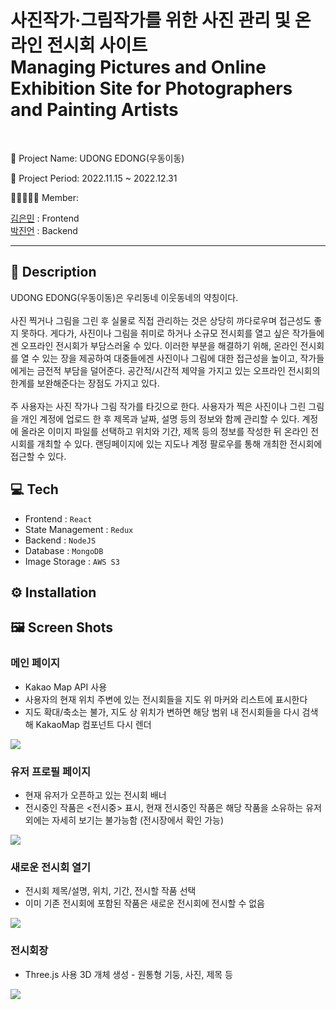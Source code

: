<h1>
사진작가·그림작가를 위한 사진 관리 및 온라인 전시회 사이트<br/>
Managing Pictures and Online Exhibition Site for Photographers and Painting Artists
</h1>
<br/>
<p>
  🎨 Project Name: UDONG EDONG(우동이동)<br/>

  📆 Project Period: 2022.11.15 ~ 2022.12.31<br/>

  👩🏻‍🤝‍🧑🏻 Member: <br/>
  
  <a href="https://github.com/menuin">김은민</a> : Frontend <br/>
  <a href="https://github.com/parkjineon">박진언</a> : Backend 
  
</p>

<hr/>

<h2>📃 Description</h2>
<p>
UDONG EDONG(우동이동)은 우리동네 이웃동네의 약칭이다. <br/><br/>
사진 찍거나 그림을 그린 후 실물로 직접 관리하는 것은 상당히 까다로우며 접근성도 좋지 못하다. 게다가, 사진이나 그림을 취미로 하거나 소규모 전시회를 열고 싶은 작가들에겐 오프라인 전시회가 부담스러울 수 있다. 이러한 부분을 해결하기 위해, 온라인 전시회를 열 수 있는 장을 제공하여 대중들에겐 사진이나 그림에 대한 접근성을 높이고, 작가들에게는 금전적 부담을 덜어준다. 공간적/시간적 제약을 가지고 있는 오프라인 전시회의 한계를 보완해준다는 장점도 가지고 있다.<br/>
<br/>
주 사용자는 사진 작가나 그림 작가를 타깃으로 한다. 사용자가 찍은 사진이나 그린 그림을 개인 계정에 업로드 한 후 제목과 날짜, 설명 등의 정보와 함께 관리할 수 있다. 계정에 올라온 이미지 파일를 선택하고 위치와 기간, 제목 등의 정보를 작성한 뒤 온라인 전시회를 개최할 수 있다. 랜딩페이지에 있는 지도나 계정 팔로우를 통해 개최한 전시회에 접근할 수 있다.
</p>

<h2>💻 Tech </h2>

- Frontend : ````React````<br/>
- State Management : ````Redux````<br/>
- Backend : ````NodeJS````<br/>
- Database : ````MongoDB````<br/>
- Image Storage : ````AWS S3````<br/>

<h2>⚙ Installation </h2>


<h2>🖼 Screen Shots</h2>
<h3>메인 페이지</h3>

- Kakao Map API 사용
- 사용자의 현재 위치 주변에 있는 전시회들을 지도 위 마커와 리스트에 표시한다<br/>
- 지도 확대/축소는 불가, 지도 상 위치가 변하면 해당 범위 내 전시회들을 다시 검색해 KakaoMap 컴포넌트 다시 렌더

<img src="https://user-images.githubusercontent.com/63971484/228744695-74e41336-2c9e-41eb-abd6-0cfdb397871e.gif">
<br/>
<h3>유저 프로필 페이지</h3>

- 현재 유저가 오픈하고 있는 전시회 배너
- 전시중인 작품은 <전시중> 표시, 현재 전시중인 작품은 해당 작품을 소유하는 유저 외에는 자세히 보기는 불가능함 (전시장에서 확인 가능)

<img src="https://user-images.githubusercontent.com/63971484/228746478-7bc9b1b2-d71e-4a23-8484-b33cb02a0449.gif">
<br />
<h3>새로운 전시회 열기</h3>

- 전시회 제목/설명, 위치, 기간, 전시할 작품 선택
- 이미 기존 전시회에 포함된 작품은 새로운 전시회에 전시할 수 없음

<img src="https://user-images.githubusercontent.com/63971484/228747226-fa27e0d1-3ba7-4303-93ea-2e5b0e562d51.gif">

<h3>전시회장</h3>

- Three.js 사용 3D 개체 생성 - 원통형 기둥, 사진, 제목 등
<img src="https://user-images.githubusercontent.com/63971484/228756061-942e85e5-9c56-4f59-8a3e-e4053b0bfb71.gif">
